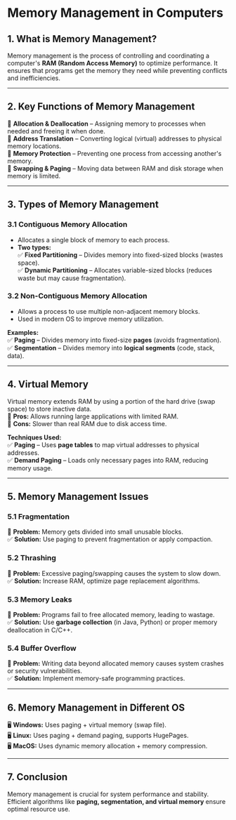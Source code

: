 # **Memory Management in Computers**  

## **1. What is Memory Management?**  
Memory management is the process of controlling and coordinating a computer's **RAM (Random Access Memory)** to optimize performance. It ensures that programs get the memory they need while preventing conflicts and inefficiencies.  

---

## **2. Key Functions of Memory Management**  
🔹 **Allocation & Deallocation** – Assigning memory to processes when needed and freeing it when done.  
🔹 **Address Translation** – Converting logical (virtual) addresses to physical memory locations.  
🔹 **Memory Protection** – Preventing one process from accessing another's memory.  
🔹 **Swapping & Paging** – Moving data between RAM and disk storage when memory is limited.  

---

## **3. Types of Memory Management**  

### **3.1 Contiguous Memory Allocation**  
- Allocates a single block of memory to each process.  
- **Two types:**  
  ✅ **Fixed Partitioning** – Divides memory into fixed-sized blocks (wastes space).  
  ✅ **Dynamic Partitioning** – Allocates variable-sized blocks (reduces waste but may cause fragmentation).  

### **3.2 Non-Contiguous Memory Allocation**  
- Allows a process to use multiple non-adjacent memory blocks.  
- Used in modern OS to improve memory utilization.  

**Examples:**  
✅ **Paging** – Divides memory into fixed-size **pages** (avoids fragmentation).  
✅ **Segmentation** – Divides memory into **logical segments** (code, stack, data).  

---

## **4. Virtual Memory**  
Virtual memory extends RAM by using a portion of the hard drive (swap space) to store inactive data.  
🔹 **Pros:** Allows running large applications with limited RAM.  
🔹 **Cons:** Slower than real RAM due to disk access time.  

**Techniques Used:**  
✅ **Paging** – Uses **page tables** to map virtual addresses to physical addresses.  
✅ **Demand Paging** – Loads only necessary pages into RAM, reducing memory usage.  

---

## **5. Memory Management Issues**  

### **5.1 Fragmentation**  
🚨 **Problem:** Memory gets divided into small unusable blocks.  
✅ **Solution:** Use paging to prevent fragmentation or apply compaction.  

### **5.2 Thrashing**  
🚨 **Problem:** Excessive paging/swapping causes the system to slow down.  
✅ **Solution:** Increase RAM, optimize page replacement algorithms.  

### **5.3 Memory Leaks**  
🚨 **Problem:** Programs fail to free allocated memory, leading to wastage.  
✅ **Solution:** Use **garbage collection** (in Java, Python) or proper memory deallocation in C/C++.  

### **5.4 Buffer Overflow**  
🚨 **Problem:** Writing data beyond allocated memory causes system crashes or security vulnerabilities.  
✅ **Solution:** Implement memory-safe programming practices.  

---

## **6. Memory Management in Different OS**  
🖥 **Windows:** Uses paging + virtual memory (swap file).  
🖥 **Linux:** Uses paging + demand paging, supports HugePages.  
🖥 **MacOS:** Uses dynamic memory allocation + memory compression.  

---

## **7. Conclusion**  
Memory management is crucial for system performance and stability. Efficient algorithms like **paging, segmentation, and virtual memory** ensure optimal resource use.  
